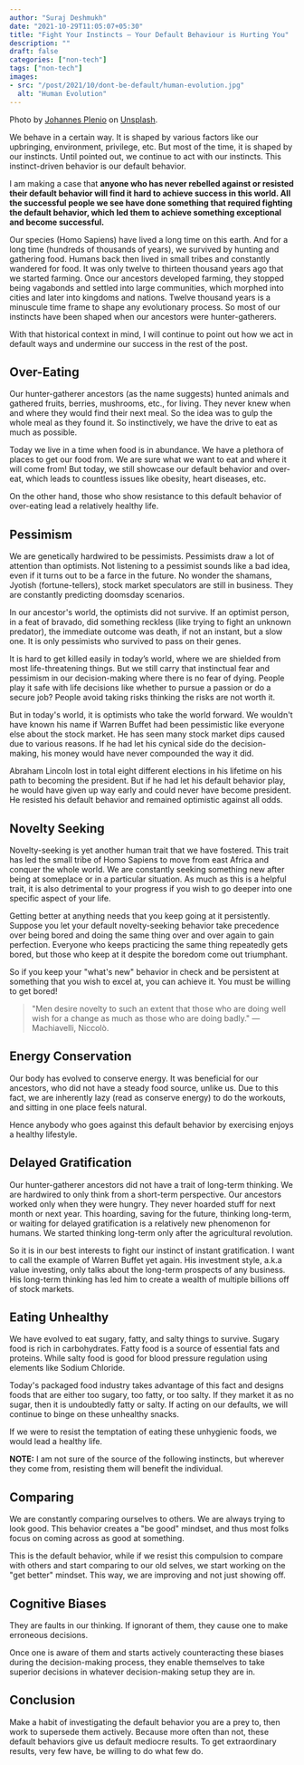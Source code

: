 ```yaml
---
author: "Suraj Deshmukh"
date: "2021-10-29T11:05:07+05:30"
title: "Fight Your Instincts — Your Default Behaviour is Hurting You"
description: ""
draft: false
categories: ["non-tech"]
tags: ["non-tech"]
images:
- src: "/post/2021/10/dont-be-default/human-evolution.jpg"
  alt: "Human Evolution"
---
```


Photo by [Johannes Plenio](https://unsplash.com/@jplenio) on [Unsplash](https://unsplash.com).

We behave in a certain way. It is shaped by various factors like our upbringing, environment, privilege, etc. But most of the time, it is shaped by our instincts. Until pointed out, we continue to act with our instincts. This instinct-driven behavior is our default behavior.

I am making a case that **anyone who has never rebelled against or resisted their default behavior will find it hard to achieve success in this world. All the successful people we see have done something that required fighting the default behavior, which led them to achieve something exceptional and become successful.**

Our species (Homo Sapiens) have lived a long time on this earth. And for a long time (hundreds of thousands of years), we survived by hunting and gathering food. Humans back then lived in small tribes and constantly wandered for food. It was only twelve to thirteen thousand years ago that we started farming. Once our ancestors developed farming, they stopped being vagabonds and settled into large communities, which morphed into cities and later into kingdoms and nations. Twelve thousand years is a minuscule time frame to shape any evolutionary process. So most of our instincts have been shaped when our ancestors were hunter-gatherers.

With that historical context in mind, I will continue to point out how we act in default ways and undermine our success in the rest of the post.

## Over-Eating

Our hunter-gatherer ancestors (as the name suggests) hunted animals and gathered fruits, berries, mushrooms, etc., for living. They never knew when and where they would find their next meal. So the idea was to gulp the whole meal as they found it. So instinctively, we have the drive to eat as much as possible.

Today we live in a time when food is in abundance. We have a plethora of places to get our food from. We are sure what we want to eat and where it will come from! But today, we still showcase our default behavior and over-eat, which leads to countless issues like obesity, heart diseases, etc.

On the other hand, those who show resistance to this default behavior of over-eating lead a relatively healthy life.

## Pessimism

We are genetically hardwired to be pessimists. Pessimists draw a lot of attention than optimists. Not listening to a pessimist sounds like a bad idea, even if it turns out to be a farce in the future. No wonder the shamans, Jyotish (fortune-tellers), stock market speculators are still in business. They are constantly predicting doomsday scenarios.

In our ancestor's world, the optimists did not survive. If an optimist person, in a feat of bravado, did something reckless (like trying to fight an unknown predator), the immediate outcome was death, if not an instant,  but a slow one. It is only pessimists who survived to pass on their genes.


It is hard to get killed easily in today’s world, where we are shielded from most life-threatening things. But we still carry that instinctual fear and pessimism in our decision-making where there is no fear of dying. People play it safe with life decisions like whether to pursue a passion or do a secure job? People avoid taking risks thinking the risks are not worth it.

But in today's world, it is optimists who take the world forward. We wouldn't have known his name if Warren Buffet had been pessimistic like everyone else about the stock market. He has seen many stock market dips caused due to various reasons. If he had let his cynical side do the decision-making, his money would have never compounded the way it did.

Abraham Lincoln lost in total eight different elections in his lifetime on his path to becoming the president. But if he had let his default behavior play, he would have given up way early and could never have become president. He resisted his default behavior and remained optimistic against all odds.

## Novelty Seeking

Novelty-seeking is yet another human trait that we have fostered. This trait has led the small tribe of Homo Sapiens to move from east Africa and conquer the whole world. We are constantly seeking something new after being at someplace or in a particular situation. As much as this is a helpful trait, it is also detrimental to your progress if you wish to go deeper into one specific aspect of your life.

Getting better at anything needs that you keep going at it persistently. Suppose you let your default novelty-seeking behavior take precedence over being bored and doing the same thing over and over again to gain perfection. Everyone who keeps practicing the same thing repeatedly gets bored, but those who keep at it despite the boredom come out triumphant.

So if you keep your "what's new" behavior in check and be persistent at something that you wish to excel at, you can achieve it. You must be willing to get bored!

> "Men desire novelty to such an extent that those who are doing well wish for a change as much as those who are doing badly." ― Machiavelli, Niccolò.

## Energy Conservation

Our body has evolved to conserve energy. It was beneficial for our ancestors, who did not have a steady food source, unlike us. Due to this fact, we are inherently lazy (read as conserve energy) to do the workouts, and sitting in one place feels natural.

Hence anybody who goes against this default behavior by exercising enjoys a healthy lifestyle.

## Delayed Gratification

Our hunter-gatherer ancestors did not have a trait of long-term thinking. We are hardwired to only think from a short-term perspective. Our ancestors worked only when they were hungry. They never hoarded stuff for next month or next year. This hoarding, saving for the future, thinking long-term, or waiting for delayed gratification is a relatively new phenomenon for humans. We started thinking long-term only after the agricultural revolution.

So it is in our best interests to fight our instinct of instant gratification. I want to call the example of Warren Buffet yet again. His investment style, a.k.a value investing, only talks about the long-term prospects of any business. His long-term thinking has led him to create a wealth of multiple billions off of stock markets.

## Eating Unhealthy

We have evolved to eat sugary, fatty, and salty things to survive. Sugary food is rich in carbohydrates. Fatty food is a source of essential fats and proteins. While salty food is good for blood pressure regulation using elements like Sodium Chloride.

Today's packaged food industry takes advantage of this fact and designs foods that are either too sugary, too fatty, or too salty. If they market it as no sugar, then it is undoubtedly fatty or salty. If acting on our defaults, we will continue to binge on these unhealthy snacks.

If we were to resist the temptation of eating these unhygienic foods, we would lead a healthy life.

**NOTE:** I am not sure of the source of the following instincts, but wherever they come from, resisting them will benefit the individual.

## Comparing
We are constantly comparing ourselves to others. We are always trying to look good. This behavior creates a "be good" mindset, and thus most folks focus on coming across as good at something.

This is the default behavior, while if we resist this compulsion to compare with others and start comparing to our old selves, we start working on the "get better" mindset. This way, we are improving and not just showing off.

## Cognitive Biases
They are faults in our thinking. If ignorant of them, they cause one to make erroneous decisions.

Once one is aware of them and starts actively counteracting these biases during the decision-making process, they enable themselves to take superior decisions in whatever decision-making setup they are in.

## Conclusion
Make a habit of investigating the default behavior you are a prey to, then work to supersede them actively. Because more often than not, these default behaviors give us default mediocre results. To get extraordinary results, very few have, be willing to do what few do.

